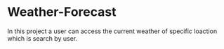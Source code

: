 # Weather-Forecast
In this project a user can access the current weather of specific loaction which is search by user.
